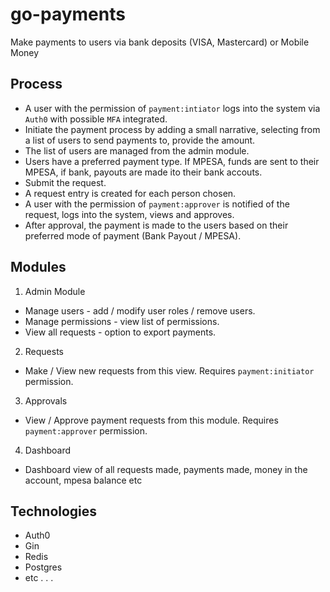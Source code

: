 # go-payments
Make payments to users via bank deposits (VISA, Mastercard) or Mobile Money

## Process
- A user with the permission of `payment:intiator` logs into the system via `Auth0` with possible `MFA` integrated.
- Initiate the payment process by adding a small narrative, selecting from a list of users to send payments to, provide the amount.
- The list of users are managed from the admin module.
- Users have a preferred payment type. If MPESA, funds are sent to their MPESA, if bank, payouts are made ito their bank accouts.
- Submit the request.
- A request entry is created for each person chosen.
- A user with the permission of `payment:approver` is notified of the request, logs into the system, views and approves.
- After approval, the payment is made to the users based on their preferred mode of payment (Bank Payout / MPESA).  

## Modules

1. Admin Module

- Manage users - add / modify user roles / remove users.
- Manage permissions - view list of permissions.
- View all requests - option to export payments.

2. Requests

- Make / View new requests from this view. Requires `payment:initiator` permission.

3. Approvals

- View / Approve payment requests from this module. Requires `payment:approver` permission.

4. Dashboard

- Dashboard view of all requests made, payments made, money in the account, mpesa balance etc


## Technologies
- Auth0
- Gin
- Redis
- Postgres
- etc . . .




